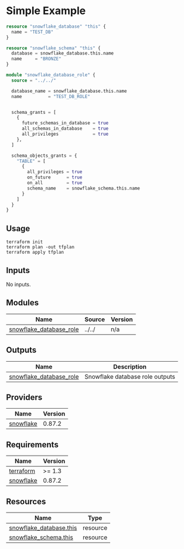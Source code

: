 # Simple Example

```terraform
resource "snowflake_database" "this" {
  name = "TEST_DB"
}

resource "snowflake_schema" "this" {
  database = snowflake_database.this.name
  name     = "BRONZE"
}

module "snowflake_database_role" {
  source = "../../"

  database_name = snowflake_database.this.name
  name          = "TEST_DB_ROLE"


  schema_grants = [
    {
      future_schemas_in_database = true
      all_schemas_in_database    = true
      all_privileges             = true
    },
  ]

  schema_objects_grants = {
    "TABLE" = [
      {
        all_privileges = true
        on_future      = true
        on_all         = true
        schema_name    = snowflake_schema.this.name
      }
    ]
  }
}
```

## Usage
```
terraform init
terraform plan -out tfplan
terraform apply tfplan
```

<!-- BEGIN_TF_DOCS -->




## Inputs

No inputs.

## Modules

| Name | Source | Version |
|------|--------|---------|
| <a name="module_snowflake_database_role"></a> [snowflake\_database\_role](#module\_snowflake\_database\_role) | ../../ | n/a |

## Outputs

| Name | Description |
|------|-------------|
| <a name="output_snowflake_database_role"></a> [snowflake\_database\_role](#output\_snowflake\_database\_role) | Snowflake database role outputs |

## Providers

| Name | Version |
|------|---------|
| <a name="provider_snowflake"></a> [snowflake](#provider\_snowflake) | 0.87.2 |

## Requirements

| Name | Version |
|------|---------|
| <a name="requirement_terraform"></a> [terraform](#requirement\_terraform) | >= 1.3 |
| <a name="requirement_snowflake"></a> [snowflake](#requirement\_snowflake) | 0.87.2 |

## Resources

| Name | Type |
|------|------|
| [snowflake_database.this](https://registry.terraform.io/providers/Snowflake-Labs/snowflake/0.87.2/docs/resources/database) | resource |
| [snowflake_schema.this](https://registry.terraform.io/providers/Snowflake-Labs/snowflake/0.87.2/docs/resources/schema) | resource |
<!-- END_TF_DOCS -->
